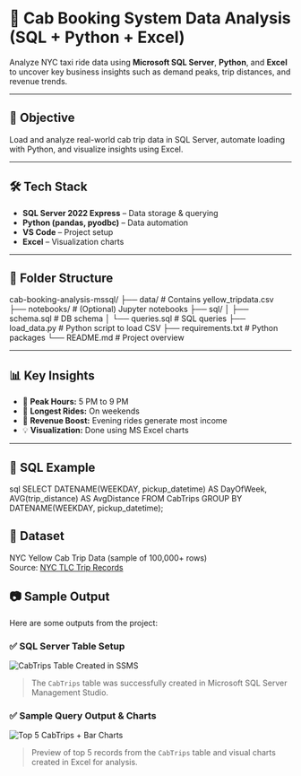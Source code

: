 # 🚖 Cab Booking System Data Analysis (SQL + Python + Excel)

Analyze NYC taxi ride data using **Microsoft SQL Server**, **Python**, and **Excel** to uncover key business insights such as demand peaks, trip distances, and revenue trends.

---

## 📌 Objective

Load and analyze real-world cab trip data in SQL Server, automate loading with Python, and visualize insights using Excel.

---

## 🛠 Tech Stack

- **SQL Server 2022 Express** – Data storage & querying
- **Python (pandas, pyodbc)** – Data automation
- **VS Code** – Project setup
- **Excel** – Visualization charts

---

## 📂 Folder Structure
cab-booking-analysis-mssql/
├── data/ # Contains yellow_tripdata.csv
├── notebooks/ # (Optional) Jupyter notebooks
├── sql/
│ ├── schema.sql # DB schema
│ └── queries.sql # SQL queries
├── load_data.py # Python script to load CSV
├── requirements.txt # Python packages
└── README.md # Project overview


---

## 📊 Key Insights

- 🚕 **Peak Hours:** 5 PM to 9 PM
- 📅 **Longest Rides:** On weekends
- 💸 **Revenue Boost:** Evening rides generate most income
- 💡 **Visualization:** Done using MS Excel charts

---

## 🧠 SQL Example

sql
SELECT DATENAME(WEEKDAY, pickup_datetime) AS DayOfWeek,
       AVG(trip_distance) AS AvgDistance
FROM CabTrips
GROUP BY DATENAME(WEEKDAY, pickup_datetime);

## 📎 Dataset

NYC Yellow Cab Trip Data (sample of 100,000+ rows)  
Source: [NYC TLC Trip Records](https://www.nyc.gov/site/tlc/about/tlc-trip-record-data.page)


## 📷 Sample Output

Here are some outputs from the project:

### ✅ SQL Server Table Setup
![CabTrips Table Created in SSMS](screenshot1.png)

> The `CabTrips` table was successfully created in Microsoft SQL Server Management Studio.

### ✅ Sample Query Output & Charts
![Top 5 CabTrips + Bar Charts](screenshot2.png)

> Preview of top 5 records from the `CabTrips` table and visual charts created in Excel for analysis.
